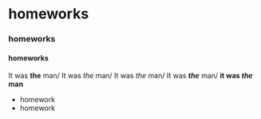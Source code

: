 # homeworks
### homeworks
#### homeworks
 It was **the** man/ 
 It was *the* man/
 It was _the_ man/
 It was ***the*** man/
**it was _the_ man**
+ homework
+ homework
